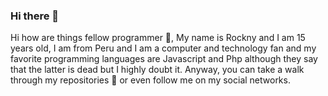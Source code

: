 ### Hi there 👋

Hi how are things
fellow programmer 📖,
My name is Rockny and I am 15 years old,
I am from Peru and I am a computer and technology fan
and my favorite programming languages ​​are Javascript and Php although they say that the latter is dead but I highly doubt it. Anyway, you can take a walk through my repositories 📓 or even follow me on my social networks.
